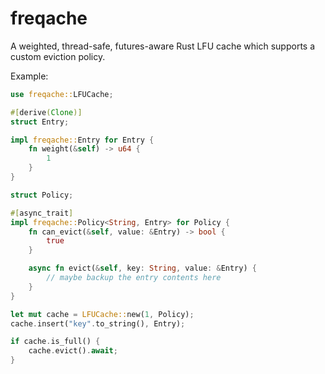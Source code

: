 # freqache
A weighted, thread-safe, futures-aware Rust LFU cache which supports a custom eviction policy.

Example:
```rust
use freqache::LFUCache;

#[derive(Clone)]
struct Entry;

impl freqache::Entry for Entry {
    fn weight(&self) -> u64 {
        1
    }
}

struct Policy;

#[async_trait]
impl freqache::Policy<String, Entry> for Policy {
    fn can_evict(&self, value: &Entry) -> bool {
        true
    }

    async fn evict(&self, key: String, value: &Entry) {
        // maybe backup the entry contents here
    }
}

let mut cache = LFUCache::new(1, Policy);
cache.insert("key".to_string(), Entry);

if cache.is_full() {
    cache.evict().await;
}
```
